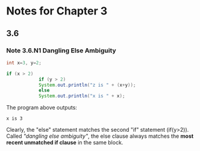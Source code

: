 # Notes for Chapter 3  
  
## 3.6
### Note 3.6.N1 Dangling Else Ambiguity
```java
int x=3, y=2;

if (x > 2)
			if (y > 2)
			System.out.println("z is " + (x+y));
			else
			System.out.println("x is " + x);
```
The program above outputs:
```
x is 3
```
Clearly, the "else" statement matches the second "if" statement (if(y>2)).  
Called *"dangling else ambiguity"*, the else clause always matches the **most recent unmatched if clause** in the same block.
